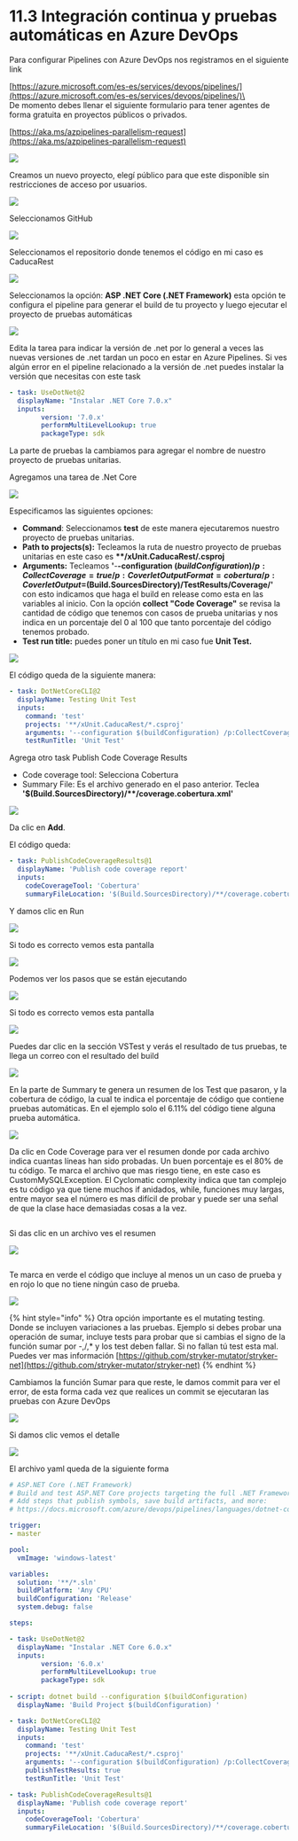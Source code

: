 # 11.3 Integración continua y pruebas automáticas en Azure DevOps

Para configurar Pipelines con Azure DevOps nos registramos en el siguiente link

[https://azure.microsoft.com/es-es/services/devops/pipelines/](https://azure.microsoft.com/es-es/services/devops/pipelines/)\
\
De momento debes llenar el siguiente formulario para tener agentes de forma gratuita en proyectos públicos o privados.

[https://aka.ms/azpipelines-parallelism-request](https://aka.ms/azpipelines-parallelism-request)

![](<../.gitbook/assets/image (248).png>)

Creamos un nuevo proyecto, elegí público para que este disponible sin restricciones de acceso por usuarios.

![](<../.gitbook/assets/image (249).png>)

Seleccionamos GitHub

![](<../.gitbook/assets/image (250).png>)

Seleccionamos el repositorio donde tenemos el código en mi caso es CaducaRest

![](<../.gitbook/assets/image (251).png>)

Seleccionamos la opción: **ASP .NET Core (.NET Framework)** esta opción te configura el pipeline para generar el build de tu proyecto y luego ejecutar el proyecto de pruebas automáticas

![](<../.gitbook/assets/image (342).png>)

Edita la tarea para indicar la versión de .net por lo general a veces las nuevas versiones de .net tardan un poco en estar en Azure Pipelines. Si ves algún error en el pipeline relacionado a la versión de .net puedes instalar la versión que necesitas con este task

```yaml
- task: UseDotNet@2 
  displayName: "Instalar .NET Core 7.0.x"
  inputs:
        version: '7.0.x'
        performMultiLevelLookup: true
        packageType: sdk
```

La parte de pruebas la cambiamos para agregar el nombre de nuestro proyecto de pruebas unitarias.&#x20;

Agregamos una tarea de .Net Core

![](<../.gitbook/assets/image (365).png>)

Especificamos las siguientes opciones:

* **Command**: Seleccionamos **test** de este manera ejecutaremos nuestro proyecto de pruebas unitarias.
* **Path to projects(s):** Tecleamos la ruta de nuestro proyecto de pruebas unitarias en este caso es **\*\*/xUnit.CaducaRest/.csproj**&#x20;
* **Arguments:** Tecleamos **'**-**-configuration $(buildConfiguration) /p:CollectCoverage=true /p:CoverletOutputFormat=cobertura /p:CoverletOutput=$(Build.SourcesDirectory)/TestResults/Coverage/'** con esto indicamos que haga el build en release como esta en las variables al inicio. Con la opción **collect "Code Coverage"** se revisa la cantidad de código que tenemos con casos de prueba unitarias y nos indica en un porcentaje del 0 al 100 que tanto porcentaje del código tenemos probado.
* **Test run title:** puedes poner un título en mi caso fue **Unit Test.**&#x20;

![](<../.gitbook/assets/image (364).png>)

El código queda de la siguiente manera:

```yaml
- task: DotNetCoreCLI@2
  displayName: Testing Unit Test
  inputs:
    command: 'test'
    projects: '**/xUnit.CaducaRest/*.csproj'
    arguments: '--configuration $(buildConfiguration) /p:CollectCoverage=true /p:CoverletOutputFormat=cobertura /p:CoverletOutput=$(Build.SourcesDirectory)/TestResults/Coverage/'
    testRunTitle: 'Unit Test'
```

Agrega otro task Publish Code Coverage Results

* Code coverage tool: Selecciona Cobertura
* Summary File: Es el archivo generado en el paso anterior. Teclea **'$(Build.SourcesDirectory)/\*\*/coverage.cobertura.xml'**

![](<../.gitbook/assets/imagen (47).png>)

Da clic en **Add**.&#x20;

El código queda:

```yaml
- task: PublishCodeCoverageResults@1
  displayName: 'Publish code coverage report'
  inputs:
    codeCoverageTool: 'Cobertura'
    summaryFileLocation: '$(Build.SourcesDirectory)/**/coverage.cobertura.xml'
```

Y damos clic en Run

![](<../.gitbook/assets/image (363).png>)

Si todo es correcto vemos esta pantalla

![](<../.gitbook/assets/image (253).png>)

Podemos ver los pasos que se están ejecutando

![](<../.gitbook/assets/image (254).png>)

Si todo es correcto vemos esta pantalla

![](<../.gitbook/assets/image (255).png>)

Puedes dar clic en la sección VSTest y verás el resultado de tus pruebas, te llega un correo con el resultado del build

![](<../.gitbook/assets/image (256).png>)

En la parte de Summary te genera un resumen de los Test que pasaron, y la cobertura de código, la cual te indica el porcentaje de código que contiene pruebas automáticas. En el ejemplo solo el 6.11% del código tiene alguna prueba automática.

![](<../.gitbook/assets/image (362).png>)

Da clic en Code Coverage para ver el resumen donde por cada archivo indica cuantas líneas han sido probadas. Un buen porcentaje es el 80% de tu código. Te marca el archivo que mas riesgo tiene, en este caso es CustomMySQLException. El Cyclomatic complexity indica que tan complejo es tu código ya que tiene muchos if anidados, while, funciones muy largas, entre mayor sea el número es mas difícil de probar y puede ser una señal de que la clase hace demasiadas cosas a la vez.

<figure><img src="../.gitbook/assets/image.png" alt=""><figcaption></figcaption></figure>

Si das clic en un archivo ves el resumen

![](<../.gitbook/assets/imagen (49).png>)

<figure><img src="../.gitbook/assets/image (1).png" alt=""><figcaption></figcaption></figure>

Te marca en verde el código que incluye al menos un un caso de prueba y en rojo lo que no tiene ningún caso de prueba.

![](<../.gitbook/assets/imagen (50).png>)

{% hint style="info" %}
Otra opción importante es el mutating testing. Donde se incluyen variaciones a las pruebas. Ejemplo si debes probar una operación de sumar, incluye tests para probar que si cambias el signo de la función sumar por -,/,\* y los test deben fallar. Si no fallan tú test esta mal. Puedes ver mas información [https://github.com/stryker-mutator/stryker-net](https://github.com/stryker-mutator/stryker-net)
{% endhint %}

Cambiamos la función Sumar para que reste, le damos commit para ver el error, de esta forma cada vez que realices un commit se ejecutaran las pruebas con Azure DevOps

![](<../.gitbook/assets/image (258).png>)

Si damos clic vemos el detalle

![](<../.gitbook/assets/image (259).png>)

El archivo yaml queda de la siguiente forma

```yaml
# ASP.NET Core (.NET Framework)
# Build and test ASP.NET Core projects targeting the full .NET Framework.
# Add steps that publish symbols, save build artifacts, and more:
# https://docs.microsoft.com/azure/devops/pipelines/languages/dotnet-core

trigger:
- master

pool:
  vmImage: 'windows-latest'

variables:
  solution: '**/*.sln'
  buildPlatform: 'Any CPU'
  buildConfiguration: 'Release'
  system.debug: false

steps:

- task: UseDotNet@2 
  displayName: "Instalar .NET Core 6.0.x"
  inputs:
        version: '6.0.x'
        performMultiLevelLookup: true
        packageType: sdk
        
- script: dotnet build --configuration $(buildConfiguration)
  displayName: 'Build Project $(buildConfiguration) '

- task: DotNetCoreCLI@2
  displayName: Testing Unit Test
  inputs:
    command: 'test'
    projects: '**/xUnit.CaducaRest/*.csproj'
    arguments: '--configuration $(buildConfiguration) /p:CollectCoverage=true /p:CoverletOutputFormat=cobertura /p:CoverletOutput=$(Build.SourcesDirectory)/TestResults/Coverage/'
    publishTestResults: true
    testRunTitle: 'Unit Test'

- task: PublishCodeCoverageResults@1
  displayName: 'Publish code coverage report'
  inputs:
    codeCoverageTool: 'Cobertura'
    summaryFileLocation: '$(Build.SourcesDirectory)/**/coverage.cobertura.xml'
  
```
